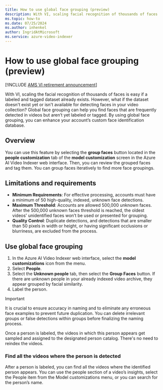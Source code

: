 ```yaml
---
title: How to use global face grouping (preview)
description: With VI, scaling facial recognition of thousands of faces is easy if a labeled and tagged dataset already exists. However, what if the dataset doesn't exist yet or isn't available for detecting faces in your video collection? Global face grouping can help you find faces that are frequently detected in videos but aren’t yet labeled or tagged. By using global face grouping, you can enhance your account’s custom face identification database.
ms.topic: how-to
ms.date: 07/25/2024
ms.author: inhenkel
author: IngridAtMicrosoft
ms.service: azure-video-indexer
---
```


# How to use global face grouping (preview)

[!INCLUDE [AMS VI retirement announcement](./includes/important-ams-retirement-abbreviated.md)]

With VI, scaling the facial recognition of thousands of faces is easy if a labeled and tagged dataset already exists. However, what if the dataset doesn't exist yet or isn't available for detecting faces in your video collection? Global face grouping can help you find faces that are frequently detected in videos but aren’t yet labeled or tagged. By using global face grouping, you can enhance your account’s custom face identification database.

## Overview

You can use this feature by selecting the **group faces** button located in the **people customization** tab of the **model customization** screen in the Azure AI Video Indexer web interface. Then, you can review the grouped faces and tag them. You can group faces iteratively to find more face groupings.

## Limitations and requirements

-   **Minimum Requirements**: For effective processing, accounts must have a minimum of 50 high-quality, indexed, unknown face detections.
-   **Maximum Threshold**: Accounts are allowed 500,000 unknown faces. After the 500,000 unknown faces threshold is reached, the oldest videos' unidentified faces won’t be used or presented for grouping.
-   **Quality Control**: Duplicate detections, and detections that are smaller than 50 pixels in width or height, or having significant occlusions or blurriness, are excluded from the process.

## Use global face grouping

1.  In the Azure AI Video Indexer web interface, select the **model customizations** icon from the menu.
2.  Select **People**.
3.  Select the **Unknown people** tab, then select the **Group Faces** button. If there are unknown people in your already indexed video archive, they appear grouped by facial similarity.
4.  Label the person.

> [!IMPORTANT]
> It is crucial to ensure accuracy in naming and to eliminate any erroneous face examples to prevent future duplication. You can delete irrelevant groups or false detections within groups before finalizing the naming process.

Once a person is labeled, the videos in which this person appears get sampled and assigned to the designated person catalog. There's no need to reindex the videos.

### Find all the videos where the person is detected

After a person is labeled, you can find all the videos where the identified person appears. You can use the people section of a video’s insights, select the People item from the Model customizations menu, or you can search for the person’s name.
